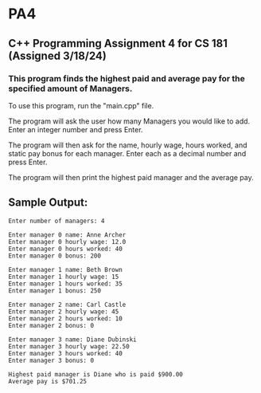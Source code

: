 # PA4
## C++ Programming Assignment 4 for CS 181 (Assigned 3/18/24)
### This program finds the highest paid and average pay for the specified amount of Managers.

To use this program, run the "main.cpp" file.

The program will ask the user how many Managers you would like to add. Enter an integer number and press Enter.

The program will then ask for the name, hourly wage, hours worked, and static pay bonus for each manager. Enter each as a decimal number and press Enter.

The program will then print the highest paid manager and the average pay.

## **Sample Output:**

```
Enter number of managers: 4

Enter manager 0 name: Anne Archer 
Enter manager 0 hourly wage: 12.0
Enter manager 0 hours worked: 40
Enter manager 0 bonus: 200

Enter manager 1 name: Beth Brown
Enter manager 1 hourly wage: 15
Enter manager 1 hours worked: 35
Enter manager 1 bonus: 250

Enter manager 2 name: Carl Castle
Enter manager 2 hourly wage: 45
Enter manager 2 hours worked: 10
Enter manager 2 bonus: 0

Enter manager 3 name: Diane Dubinski
Enter manager 3 hourly wage: 22.50
Enter manager 3 hours worked: 40
Enter manager 3 bonus: 0

Highest paid manager is Diane who is paid $900.00
Average pay is $701.25
```
